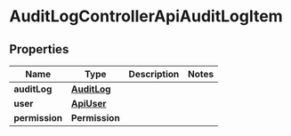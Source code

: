 

# AuditLogControllerApiAuditLogItem


## Properties

| Name | Type | Description | Notes |
|------------ | ------------- | ------------- | -------------|
|**auditLog** | [**AuditLog**](AuditLog.md) |  |  |
|**user** | [**ApiUser**](ApiUser.md) |  |  |
|**permission** | **Permission** |  |  |



